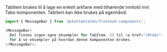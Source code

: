 TabItem brukes til å lage en enkelt arkfane med tilhørende innhold inni Tabs-komponenten. TabItem kan ikke brukes på egenhånd.

```js noeditor
import { MessageBar } from '@skatteetaten/frontend-components';

<MessageBar>
  Det finnes ingen egne eksempler for TabItem. Gå til <a href="/#tabs">Tabs</a>{' '}
  for å se eksempler på hvordan denne komponenten brukes.
</MessageBar>;
```
